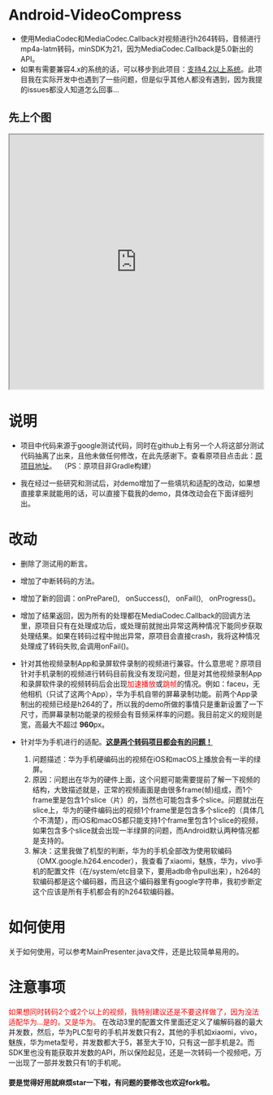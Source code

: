 # Android-VideoCompress
* 使用MediaCodec和MediaCodec.Callback对视频进行h264转码，音频进行mp4a-latm转码，minSDK为21，因为MediaCodec.Callback是5.0新出的API。
* 如果有需要兼容4.x的系统的话，可以移步到此项目：[支持4.2以上系统](https://github.com/fishwjy/VideoCompressor)。此项目我在实际开发中也遇到了一些问题，但是似乎其他人都没有遇到，因为我提的issues都没人知道怎么回事...

## 先上个图
<iframe height=500 width=500 src="https://github.com/robinvanPersie/Android-VideoCompress/blob/master/gif/1526903594183.gif"></iframe>

# 说明
* 项目中代码来源于google测试代码，同时在github上有另一个人将这部分测试代码抽离了出来，且他未做任何修改，在此先感谢下。查看原项目点击此：[原项目地址](https://github.com/mstorsjo/android-decodeencodetest)。&nbsp;&nbsp;（PS：原项目非Gradle构建）

* 我在经过一些研究和测试后，对demo增加了一些填坑和适配的改动，如果想直接拿来就能用的话，可以直接下载我的demo，具体改动会在下面详细列出。


# 改动
* 删除了测试用的断言。

* 增加了中断转码的方法。

* 增加了新的回调：onPrePare(), &nbsp; onSuccess(), &nbsp; onFail(), &nbsp; onProgress()。

* 增加了结果返回，因为所有的处理都在MediaCodec.Callback的回调方法里，原项目只有在处理成功后，或处理前就抛出异常这两种情况下能同步获取处理结果。如果在转码过程中抛出异常，原项目会直接crash，我将这种情况处理成了转码失败,会调用onFail()。

* 针对其他视频录制App和录屏软件录制的视频进行兼容。什么意思呢？原项目针对手机录制的视频进行转码目前我没有发现问题，但是对其他视频录制App和录屏软件录的视频转码后会出现<font color="#ff0000">加速播放</font>或<font color="#ff0000">跳帧</font>的情况。例如：faceu，无他相机（只试了这两个App），华为手机自带的屏幕录制功能。前两个App录制出的视频已经是h264的了，所以我的demo所做的事情只是重新设置了一下尺寸，而屏幕录制功能录的视频会有音频采样率的问题。我目前定义的规则是宽，高最大不超过&nbsp;**960**px。

* 针对华为手机进行的适配。<u>**这是两个转码项目都会有的问题！**</u>
  1. 问题描述：华为手机硬编码出的视频在iOS和macOS上播放会有一半的绿屏。
  2. 原因：问题出在华为的硬件上面，这个问题可能需要提前了解一下视频的结构，大致描述就是，正常的视频画面是由很多frame(帧)组成，而1个frame里是包含1个slice（片）的，当然也可能包含多个slice。问题就出在slice上，华为的硬件编码出的视频1个frame里是包含多个slice的（具体几个不清楚），而iOS和macOS都只能支持1个frame里包含1个slice的视频，如果包含多个slice就会出现一半绿屏的问题，而Android默认两种情况都是支持的。
  3. 解决：这里我做了机型的判断，华为的手机全部改为使用软编码（OMX.google.h264.encoder），我查看了xiaomi，魅族，华为，vivo手机的配置文件（在/system/etc目录下，要用adb命令pull出来），h264的软编码都是这个编码器，而且这个编码器里有google字符串，我初步断定这个应该是所有手机都会有的h264软编码器。
  
# 如何使用
关于如何使用，可以参考MainPresenter.java文件，还是比较简单易用的。
  
# 注意事项
<font color="ff0000">如果想同时转码2个或2个以上的视频，我特别建议还是不要这样做了，因为没法适配华为...是的，又是华为。</font>
在改动3里的配置文件里面还定义了编解码器的最大并发数，然后，华为PLC型号的手机并发数只有2，其他的手机如xiaomi，vivo，魅族，华为meta型号，并发数都大于5，甚至大于10，只有这一部手机是2。而SDK里也没有能获取并发数的API，所以保险起见，还是一次转码一个视频吧，万一出现了一部并发数只有1的手机呢。
<br/>
#### 要是觉得好用就麻烦star一下啦，有问题的要修改也欢迎fork啦。

  





